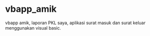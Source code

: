 # vbapp_amik
vbapp amik, laporan PKL saya, aplikasi surat masuk dan surat keluar menggunakan visual basic.
